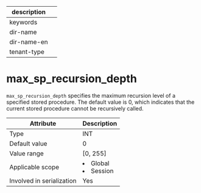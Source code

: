|description||
|---|---|
|keywords||
|dir-name||
|dir-name-en||
|tenant-type||

# max_sp_recursion_depth

`max_sp_recursion_depth` specifies the maximum recursion level of a specified stored procedure. The default value is 0, which indicates that the current stored procedure cannot be recursively called.

| **Attribute** | **Description** |
|---------|------------------------------------------------------------------------------------------------------------|
| Type | INT |
| Default value | 0 |
| Value range | \[0, 255\] |
| Applicable scope | <li> Global   <li> Session |
| Involved in serialization | Yes |
